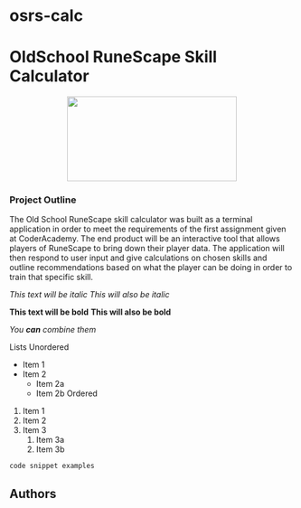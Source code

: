 # osrs-calc

<h1>OldSchool RuneScape Skill Calculator</h1>

<p align="center">
  <img width="300" height="150" src="https://imgcache.rune-server.ee/34c09dc813a25ee687c9538d85ec228c4ca81b20/687474703a2f2f7777772e727367672e6e6c2f696d616765732f636f6e74656e742f727330376b6f6f702e706e67">
</p>

<h3>Project Outline</h3>
The Old School RuneScape skill calculator was built as a terminal application in order to meet the requirements of the first assignment given at CoderAcademy. 
The end product will be an interactive tool that allows players of RuneScape to bring down their player data. 
The application will then respond to user input and give calculations on chosen skills and  outline recommendations based on what the player can be doing in order to train that specific skill.




_This text will be italic_
_This will also be italic_

**This text will be bold**
**This will also be bold**
  
  
_You **can** combine them_
  
  
Lists
Unordered
- Item 1
- Item 2
  - Item 2a
  - Item 2b
    Ordered
  
  
1. Item 1
1. Item 2
1. Item 3
   1. Item 3a
   1. Item 3b

```
code snippet examples
```


## Authors


